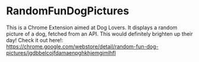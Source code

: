 # RandomFunDogPictures
This is a Chrome Extension aimed at Dog Lovers. It displays a random picture of a dog, fetched from an API. This would definitely brighten up their day!
Check it out here!: https://chrome.google.com/webstore/detail/random-fun-dog-pictures/jgdbbelcojfdamaenpghkhjemgimlhfl
